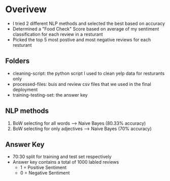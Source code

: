 # Overivew 
- I tried 2 different NLP methods and selected the best based on accuracy 
- Determined a "Food Check" Score based on average of my sentiment classification for each review in a resturant 
- Picked the top 5 most postive and most negative reviews for each resturant 

## Folders 
- cleaning-script: the python script I used to clean yelp data for resturants only 
- processed-files: buis and review csv files that we used in the final deployment 
- training-testing-set: the answer key 

## NLP methods 
1. BoW selecting for all words --> Naive Bayes (80.33% accuracy)
2. BoW selecting for only adjectives --> Naive Bayes (70% accuracy)


## Answer Key 
- 70:30 split for training and test set respectively 
- Answer key contains a total of 1000 labled reviews 
    - 1 = Positive Sentiment
    - 0 = Negative Sentiment 

